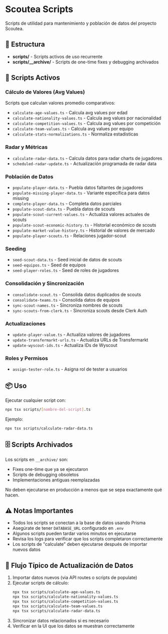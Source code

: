 # Scoutea Scripts

Scripts de utilidad para mantenimiento y población de datos del proyecto Scoutea.

## 📁 Estructura

- **scripts/** - Scripts activos de uso recurrente
- **scripts/__archive/** - Scripts de one-time fixes y debugging archivados

## 🚀 Scripts Activos

### Cálculo de Valores (Avg Values)
Scripts que calculan valores promedio comparativos:
- `calculate-age-values.ts` - Calcula avg values por edad
- `calculate-nationality-values.ts` - Calcula avg values por nacionalidad
- `calculate-competition-values.ts` - Calcula avg values por competición
- `calculate-team-values.ts` - Calcula avg values por equipo
- `calculate-stats-normalizations.ts` - Normaliza estadísticas

### Radar y Métricas
- `calculate-radar-data.ts` - Calcula datos para radar charts de jugadores
- `scheduled-radar-update.ts` - Actualización programada de radar data

### Población de Datos
- `populate-player-data.ts` - Puebla datos faltantes de jugadores
- `populate-missing-player-data.ts` - Variante específica para datos missing
- `complete-player-data.ts` - Completa datos parciales
- `populate-scout-data.ts` - Puebla datos de scouts
- `populate-scout-current-values.ts` - Actualiza valores actuales de scouts
- `populate-scout-economic-history.ts` - Historial económico de scouts
- `populate-market-value-history.ts` - Historial de valores de mercado
- `populate-player-scouts.ts` - Relaciones jugador-scout

### Seeding
- `seed-scout-data.ts` - Seed inicial de datos de scouts
- `seed-equipos.ts` - Seed de equipos
- `seed-player-roles.ts` - Seed de roles de jugadores

### Consolidación y Sincronización
- `consolidate-scout.ts` - Consolida datos duplicados de scouts
- `consolidate-teams.ts` - Consolida datos de equipos
- `sync-scout-names.ts` - Sincroniza nombres de scouts
- `sync-scouts-from-clerk.ts` - Sincroniza scouts desde Clerk Auth

### Actualizaciones
- `update-player-value.ts` - Actualiza valores de jugadores
- `update-transfermarkt-urls.ts` - Actualiza URLs de Transfermarkt
- `update-wyscout-ids.ts` - Actualiza IDs de Wyscout

### Roles y Permisos
- `assign-tester-role.ts` - Asigna rol de tester a usuarios

## 📦 Uso

Ejecutar cualquier script con:

```bash
npx tsx scripts/[nombre-del-script].ts
```

Ejemplo:
```bash
npx tsx scripts/calculate-radar-data.ts
```

## 🗄️ Scripts Archivados

Los scripts en `__archive/` son:
- Fixes one-time que ya se ejecutaron
- Scripts de debugging obsoletos
- Implementaciones antiguas reemplazadas

No deben ejecutarse en producción a menos que se sepa exactamente qué hacen.

## ⚠️ Notas Importantes

- Todos los scripts se conectan a la base de datos usando Prisma
- Asegúrate de tener `DATABASE_URL` configurado en `.env`
- Algunos scripts pueden tardar varios minutos en ejecutarse
- Revisa los logs para verificar que los scripts completaron correctamente
- Los scripts de "calculate" deben ejecutarse después de importar nuevos datos

## 🔄 Flujo Típico de Actualización de Datos

1. Importar datos nuevos (via API routes o scripts de populate)
2. Ejecutar scripts de cálculo:
   ```bash
   npx tsx scripts/calculate-age-values.ts
   npx tsx scripts/calculate-nationality-values.ts
   npx tsx scripts/calculate-competition-values.ts
   npx tsx scripts/calculate-team-values.ts
   npx tsx scripts/calculate-radar-data.ts
   ```
3. Sincronizar datos relacionados si es necesario
4. Verificar en la UI que los datos se muestran correctamente
